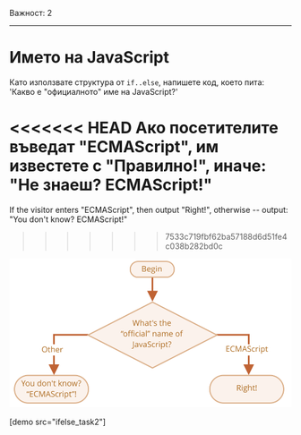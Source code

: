 Важност: 2

---

# Името на JavaScript

Като използвате структура от `if..else`, напишете код, което пита: 'Какво е "официалното" име на JavaScript?'

<<<<<<< HEAD
Ако посетителите въведат "ECMAScript", им известете с "Правилно!", иначе: "Не знаеш? ECMAScript!"
=======
If the visitor enters "ECMAScript", then output "Right!", otherwise -- output: "You don't know? ECMAScript!"
>>>>>>> 7533c719fbf62ba57188d6d51fe4c038b282bd0c

![ifelse](ifelse_task2.svg)

[demo src="ifelse_task2"]
